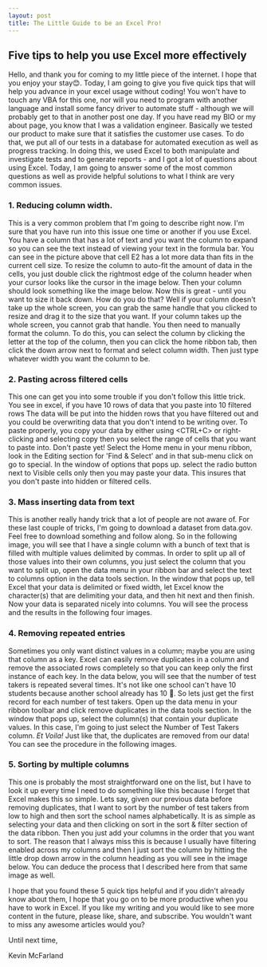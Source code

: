 ```yaml
---
layout: post
title: The Little Guide to be an Excel Pro!
---
```

## Five tips to help you use Excel more effectively

Hello, and thank you for coming to my little piece of the internet. I hope that you enjoy your stay😊. Today, I am going to give you five quick tips that will help you advance in your excel usage without coding! You won't have to touch any VBA for this one, nor will you need to program with another language and install some fancy driver to automate stuff - although we will probably get to that in another post one day. If you have read my BIO or my about page, you know that I was a validation engineer. Basically we tested our product to make sure that it satisfies the customer use cases. To do that, we put all of our tests in a database for automated execution as well as progress tracking. In doing this, we used Excel to both manipulate and investigate tests and to generate reports - and I got a lot of questions about using Excel. Today, I am going to answer some of the most common questions as well as provide helpful solutions to what I think are very common issues. 

### 1. Reducing column width.

This is a very common problem that I'm going to describe right now. I'm sure that you have run into this issue one time or another if you use Excel. You have a column that has a lot of text and you want the column to expand so you can see the text instead of viewing your text in the formula bar. You can see in the picture above that cell E2 has a lot more data than fits in the current cell size. To resize the column to auto-fit the amount of data in the cells, you just double click the rightmost edge of the column header when your cursor looks like the cursor in the image below. Then your column should look something like the image below. Now this is great - until you want to size it back down. How do you do that? Well if your column doesn't take up the whole screen, you can grab the same handle that you clicked to resize and drag it to the size that you want. If your column takes up the whole screen, you cannot grab that handle. You then need to manually format the column. To do this, you can select the column by clicking the letter at the top of the column, then you can click the home ribbon tab, then click the down arrow next to format and select column width. Then just type whatever width you want the column to be.

### 2. Pasting across filtered cells

This one can get you into some trouble if you don't follow this little trick. You see in excel, if you have 10 rows of data that you paste into 10 filtered rows The data will be put into the hidden rows that you have filtered out and you could be overwriting data that you don't intend to be writing over. To paste properly, you copy your data by either using <CTRL+C> or right-clicking and selecting copy then you select the range of cells that you want to paste into. Don't paste yet! Select the Home menu in your menu ribbon, look in the Editing section for 'Find & Select' and in that sub-menu click on go to special. In the window of options that pops up. select the radio button next to Visible cells only then you may paste your data. This insures that you don't paste into hidden or filtered cells.

### 3. Mass inserting data from text

This is another really handy trick that a lot of people are not aware of. For these last couple of tricks, I'm going to download a dataset from data.gov. Feel free to download something and follow along. So in the following image, you will see that I have a single column with a bunch of text that is filled with multiple values delimited by commas. In order to split up all of those values into their own columns, you just select the column that you want to split up, open the data menu in your ribbon bar and select the text to columns option in the data tools section. In the window that pops up, tell Excel that your data is delimited or fixed width, let Excel know the character(s) that are delimiting your data, and then hit next and then finish. Now your data is separated nicely into columns. You will see the process and the results in the following four images.

### 4. Removing repeated entries

Sometimes you only want distinct values in a column; maybe you are using that column as a key. Excel can easily remove duplicates in a column and remove the associated rows completely so that you can keep only the first instance of each key. In the data below, you will see that the number of test takers is repeated several times. It's not like one school can't have 10 students because another school already has 10 🤣. So lets just get the first record for each number of test takers. Open up the data menu in your ribbon toolbar and click remove duplicates in the data tools section. In the window that pops up, select the column(s) that contain your duplicate values. In this case, I'm going to just select the Number of Test Takers column. _Et Voila!_ Just like that, the duplicates are removed from our data! You can see the procedure in the following images.

### 5. Sorting by multiple columns

This one is probably the most straightforward one on the list, but I have to look it up every time I need to do something like this because I forget that Excel makes this so simple. Lets say, given our previous data before removing duplicates, that I want to sort by the number of test takers from low to high and then sort the school names alphabetically. It is as simple as selecting your data and then clicking on sort in the sort & filter section of the data ribbon. Then you just add your columns in the order that you want to sort. The reason that I always miss this is because I usually have filtering enabled across my columns and then I just sort the column by hitting the little drop down arrow in the column heading as you will see in the image below. You can deduce the process that I described here from that same image as well.

I hope that you found these 5 quick tips helpful and if you didn't already know about them, I hope that you go on to be more productive when you have to work in Excel. If you like my writing and you would like to see more content in the future, please like, share, and subscribe. You wouldn't want to miss any awesome articles would you?

Until next time, 

Kevin McFarland
